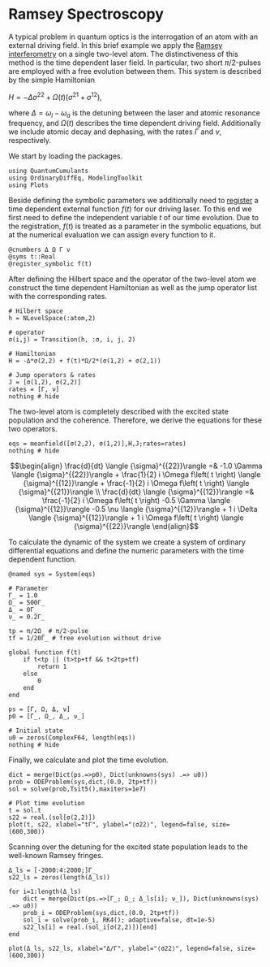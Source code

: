 # Ramsey Spectroscopy

A typical problem in quantum optics is the interrogation of an atom with an external driving field. In this brief example we apply the [Ramsey interferometry](https://en.wikipedia.org/wiki/Ramsey_interferometry) on a single two-level atom. The distinctiveness of this method is the time dependent laser field. In particular, two short $\pi/2$-pulses are employed with a free evolution between them.
This system is described by the simple Hamiltonian

$H = - \Delta \sigma^{22} +  \Omega(t) (\sigma^{21} + \sigma^{12}),$

where $\Delta = \omega_l - \omega_a$ is the detuning between the laser and atomic resonance frequency, and $\Omega(t)$ describes the time dependent driving field. Additionally we include atomic decay and dephasing, with the rates $\Gamma$ and $\nu$, respectively.

We start by loading the packages.


```@example ramsey
using QuantumCumulants
using OrdinaryDiffEq, ModelingToolkit
using Plots
```

Beside defining the symbolic parameters we additionally need to [register](https://mtk.sciml.ai/stable/tutorials/ode_modeling/#Specifying-a-time-variable-forcing-function) a time dependent external function $f(t)$ for our driving laser. To this end we first need to define the independent variable $t$ of our time evolution. Due to the registration, $f(t)$ is treated as a parameter in the symbolic equations, but at the numerical evaluation we can assign every function to it.


```@example ramsey
@cnumbers Δ Ω Γ ν
@syms t::Real
@register_symbolic f(t)
```

After defining the Hilbert space and the operator of the two-level atom we construct the time dependent Hamiltonian as well as the jump operator list with the corresponding rates.


```@example ramsey
# Hilbert space
h = NLevelSpace(:atom,2)

# operator
σ(i,j) = Transition(h, :σ, i, j, 2)

# Hamiltonian
H = -Δ*σ(2,2) + f(t)*Ω/2*(σ(1,2) + σ(2,1))

# Jump operators & rates
J = [σ(1,2), σ(2,2)]
rates = [Γ, ν]
nothing # hide
```

The two-level atom is completely described with the excited state population and the coherence. Therefore, we derive the equations for these two operators.


```@example ramsey
eqs = meanfield([σ(2,2), σ(1,2)],H,J;rates=rates)
nothing # hide
```

```math
\begin{align}
\frac{d}{dt} \langle {\sigma}^{{22}}\rangle  =& -1.0 \Gamma \langle {\sigma}^{{22}}\rangle  + \frac{1}{2} i \Omega f\left( t \right) \langle {\sigma}^{{12}}\rangle  + \frac{-1}{2} i \Omega f\left( t \right) \langle {\sigma}^{{21}}\rangle  \\
\frac{d}{dt} \langle {\sigma}^{{12}}\rangle  =& \frac{-1}{2} i \Omega f\left( t \right) -0.5 \Gamma \langle {\sigma}^{{12}}\rangle  -0.5 \nu \langle {\sigma}^{{12}}\rangle  + 1 i \Delta \langle {\sigma}^{{12}}\rangle  + 1 i \Omega f\left( t \right) \langle {\sigma}^{{22}}\rangle
\end{align}
```

To calculate the dynamic of the system we create a system of ordinary differential equations and define the numeric parameters with the time dependent function.


```@example ramsey
@named sys = System(eqs)

# Parameter
Γ_ = 1.0
Ω_ = 500Γ_
Δ_ = 0Γ_
ν_ = 0.2Γ_

tp = π/2Ω_ # π/2-pulse
tf = 1/20Γ_ # free evolution without drive

global function f(t)
    if t<tp || (t>tp+tf && t<2tp+tf)
        return 1
    else
        0
    end
end    

ps = [Γ, Ω, Δ, ν]
p0 = [Γ_, Ω_, Δ_, ν_]

# Initial state
u0 = zeros(ComplexF64, length(eqs))
nothing # hide
```

Finally, we calculate and plot the time evolution.


```@example ramsey
dict = merge(Dict(ps.=>p0), Dict(unknowns(sys) .=> u0))
prob = ODEProblem(sys,dict,(0.0, 2tp+tf))
sol = solve(prob,Tsit5(),maxiters=1e7)

# Plot time evolution
t = sol.t
s22 = real.(sol[σ(2,2)])
plot(t, s22, xlabel="tΓ", ylabel="⟨σ22⟩", legend=false, size=(600,300))
```


Scanning over the detuning for the excited state population leads to the well-known Ramsey fringes.


```@example ramsey
Δ_ls = [-2000:4:2000;]Γ_
s22_ls = zeros(length(Δ_ls))

for i=1:length(Δ_ls)
    dict = merge(Dict(ps.=>[Γ_; Ω_; Δ_ls[i]; ν_]), Dict(unknowns(sys) .=> u0))
    prob_i = ODEProblem(sys,dict,(0.0, 2tp+tf))
    sol_i = solve(prob_i, RK4(); adaptive=false, dt=1e-5)
    s22_ls[i] = real.(sol_i[σ(2,2)])[end]
end

plot(Δ_ls, s22_ls, xlabel="Δ/Γ", ylabel="⟨σ22⟩", legend=false, size=(600,300))
```
